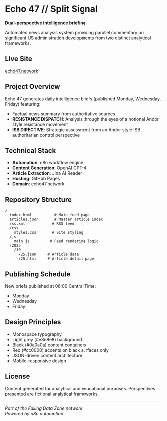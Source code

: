 # Echo 47 // Split Signal

**Dual-perspective intelligence briefing**

Automated news analysis system providing parallel commentary on significant US administration developments from two distinct analytical frameworks.

## Live Site

[echo47.network](https://echo47.network)

## Project Overview

Echo 47 generates daily intelligence briefs (published Monday, Wednesday, Friday) featuring:
- Factual news summary from authoritative sources
- **RESISTANCE DISPATCH**: Analysis through the eyes of a notional Andor style resistance movement
- **ISB DIRECTIVE**: Strategic assessment from an Andor style ISB authoritarian control perspective

## Technical Stack

- **Automation**: n8n workflow engine
- **Content Generation**: OpenAI GPT-4
- **Article Extraction**: Jina AI Reader
- **Hosting**: GitHub Pages
- **Domain**: echo47.network

## Repository Structure

```
/
  index.html          # Main feed page
  articles.json       # Master article index
  rss.xml            # RSS feed
  /css
    styles.css       # Site styling
  /js
    main.js         # Feed rendering logic
  /2025
    /10
      /25.json     # Article data
      /25.html     # Article detail page
```

## Publishing Schedule

New briefs published at 06:00 Central Time:
- Monday
- Wednesday  
- Friday

## Design Principles

- Monospace typography
- Light grey (#e8e8e8) background
- Black (#0a0a0a) content containers
- Red (#cc0000) accents on black surfaces only
- JSON-driven content architecture
- Mobile-responsive design

## License

Content generated for analytical and educational purposes. Perspectives presented are fictional analytical frameworks.

---

*Part of the Falling Data Zone network*  
*Powered by n8n automation*
